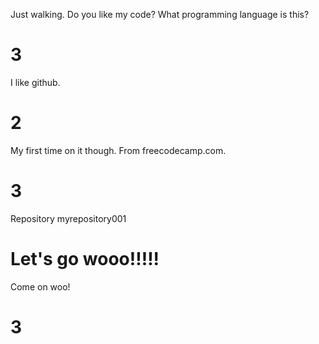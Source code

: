 Just walking.
Do you like my code? 
What programming language is this? 
# 3
I like github. 
# 2
My first time on it though. 
From freecodecamp.com.
# 3
Repository myrepository001
# Let's go wooo!!!!!
Come on woo!
# 3
